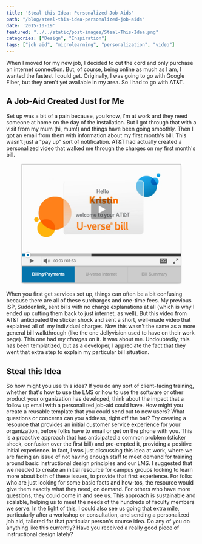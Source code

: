 ```yaml
---
title: 'Steal this Idea: Personalized Job Aids'
path: "/blog/steal-this-idea-personalized-job-aids"
date: '2015-10-19'
featured: "../../static/post-images/Steal-This-Idea.png"
categories: ["Design", "Inspiration"]
tags: ["job aid", "microlearning", "personalization", "video"]
---
```


When I moved for my new job, I decided to cut the cord and only purchase an internet connection. But, of course, being online as much as I am, I wanted the fastest I could get. Originally, I was going to go with Google Fiber, but they aren't yet available in my area. So I had to go with AT&T.

## A Job-Aid Created Just for Me

Set up was a bit of a pain because, you know, I'm at work and they need someone at home on the day of the installation. But I got through that with a visit from my mum (hi, mum!) and things have been going smoothly. Then I got an email from them with information about my first month's bill. This wasn't just a "pay up" sort of notification. AT&T had actually created a personalized video that walked me through the charges on my first month's bill.

<figure>
  <img src="../../static/post-images/Screen-Shot-2015-10-15-at-9.15.20-PM.png" alt="ATT video for understanding my bill" />
</figure>

When you first get services set up, things can often be a bit confusing because there are all of these surcharges and one-time fees. My previous ISP, Suddenlink, sent bills with no charge explanations at all (which is why I ended up cutting them back to just internet, as well). But this video from AT&T anticipated the sticker shock and sent a short, well-made video that explained all of  my individual charges. Now this wasn't the same as a more general bill walkthrough (like the one Jellyvision used to have on their work page). This one had _my charges_ on it. It was about me. Undoubtedly, this has been templatized, but as a developer, I appreciate the fact that they went that extra step to explain my particular bill situation.

## Steal this Idea

So how might you use this idea? If you do any sort of client-facing training, whether that's how to use the LMS or how to use the software or other product your organization has developed, think about the impact that a follow up email with a personalized job-aid could have. How might you create a reusable template that you could send out to new users? What questions or concerns can you address, right off the bat? Try creating a resource that provides an initial customer service experience for your organization, before folks have to email or get on the phone with you. This is a proactive approach that has anticipated a common problem (sticker shock, confusion over the first bill) and pre-empted it, providing a positive initial experience. In fact, I was just discussing this idea at work, where we are facing an issue of not having enough staff to meet demand for training around basic instructional design principles and our LMS. I suggested that we needed to create an initial resource for campus groups looking to learn more about both of these issues, to provide that first experience. For folks who are just looking for some basic facts and how-tos, the resource would give them exactly what they need, on demand. For others who have more questions, they could come in and see us. This approach is sustainable and scalable, helping us to meet the needs of the hundreds of faculty members we serve. In the light of this, I could also see us going that extra mile, particularly after a workshop or consultation, and sending a personalized job aid, tailored for that particular person's course idea. Do any of you do anything like this currently? Have you received a really good piece of instructional design lately?

